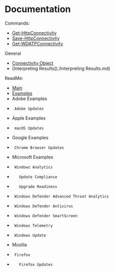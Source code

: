 # Documentation

Commands:
* [Get-HttpConnectivity](./Get-HttpConnectivity.md)
* [Save-HttpConnectivity](./Save-HttpConnectivity.md)
* [Get-WDATPConnectivity](./Get-WDATPConnectivity.md)

General 
* [Connectivity Object](./Connectivity%20Object.md)
* [Interpreting Results](./Interpreting Results.md)

ReadMe:
* [Main](./../README.md)
* [Examples](./../Examples/README.md)
*    Adobe Examples 
*      Adobe Updates
*    Apple Examples
*      macOS Updates
*    Google Examples
*      Chrome Browser Updates
*    Microsoft Examples
*      Windows Analytics
*        Update Compliance
*        Upgrade Readiness
*      Windows Defender Advanced Threat Analytics
*      Windows Defender Antivirus
*      Windows Defender SmartScreen
*      Windows Telemetry
*      Windows Update
*    Mozilla
*      Firefox
*        Firefox Updates